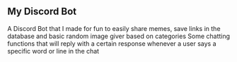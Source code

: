 ## My Discord Bot 
A Discord Bot that I made for fun to easily share memes, save links in the database and basic random image giver based on categories
Some chatting functions that will reply with a certain response whenever a user says a specific word or line in the chat
